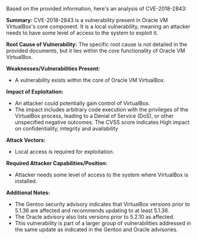 Based on the provided information, here's an analysis of CVE-2018-2843:

**Summary:**
CVE-2018-2843 is a vulnerability present in Oracle VM VirtualBox's core component. It is a local vulnerability, meaning an attacker needs to have some level of access to the system to exploit it.

**Root Cause of Vulnerability:**
The specific root cause is not detailed in the provided documents, but it lies within the core functionality of Oracle VM VirtualBox.

**Weaknesses/Vulnerabilities Present:**
- A vulnerability exists within the core of Oracle VM VirtualBox.

**Impact of Exploitation:**
- An attacker could potentially gain control of VirtualBox.
- The impact includes arbitrary code execution with the privileges of the VirtualBox process, leading to a Denial of Service (DoS), or other unspecified negative outcomes. The CVSS score indicates High impact on confidentiality, integrity and availability

**Attack Vectors:**
- Local access is required for exploitation.

**Required Attacker Capabilities/Position:**
- Attacker needs some level of access to the system where VirtualBox is installed.

**Additional Notes:**
- The Gentoo security advisory indicates that VirtualBox versions prior to 5.1.36 are affected and recommends updating to at least 5.1.36.
- The Oracle advisory also lists versions prior to 5.2.10 as affected.
- This vulnerability is part of a larger group of vulnerabilities addressed in the same update as indicated in the Gentoo and Oracle advisories.
